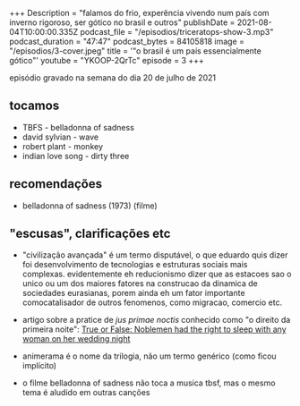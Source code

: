 +++
Description = "falamos do frio, experência vivendo num país com inverno rigoroso, ser gótico no brasil e outros"
publishDate = 2021-08-04T10:00:00.335Z
podcast_file = "/episodios/triceratops-show-3.mp3"
podcast_duration = "47:47"
podcast_bytes = 84105818
image = "/episodios/3-cover.jpeg"
title = '"o brasil é um país essencialmente gótico"'
youtube = "YKOOP-2QrTc"
episode = 3
+++

episódio gravado na semana do dia 20 de julho de 2021

## tocamos
* TBFS - belladonna of sadness
* david sylvian - wave
* robert plant - monkey
* indian love song - dirty three

## recomendações
* belladonna of sadness (1973) (filme)

## "escusas", clarificações etc

* "civilização avançada" é um termo disputável, o que eduardo quis dizer foi desenvolvimento de tecnologias e estruturas sociais mais complexas. evidentemente eh reducionismo dizer que as estacoes sao o unico ou um dos maiores fatores na construcao da dinamica de sociedades eurasianas, porem ainda eh um fator importante comocatalisador de outros fenomenos, como migracao, comercio etc.

* artigo sobre a pratice de *jus primae noctis* conhecido como "o direito da primeira noite":
[True or False: Noblemen had the right to sleep with any woman on her wedding night](https://gizmodo.com/true-or-false-noblemen-had-the-right-to-sleep-with-any-5944619)

* animerama é o nome da trilogia, não um termo genérico (como ficou implícito)

* o filme belladonna of sadness não toca a musica tbsf, mas o mesmo tema é aludido em outras canções
